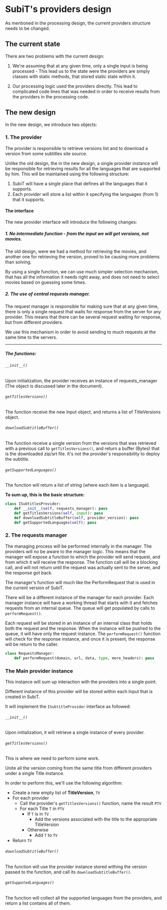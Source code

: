 # SubiT's providers design

As mentioned in the processing design, the current providers structure needs to 
be changed.

## The current state

There are two problems with the current design:

1. We're assuming that at any given time, only a single input is being 
processed - This lead us to the state were the providers are simply classes with
static methods, that stored static state within it.

2. Our processing logic used the providers directly. This lead to complicated 
code lines that was needed in order to receive results from the providers in 
the processing code. 

## The new design

In the new design, we introduce two objects:

### 1. The provider

The provider is responsible to retrieve versions list and to download a version
from some subtitles site source.

Unlike the old design, the in the new design, a single provider instance will
be responsible for retrieving results for all the languages that are supported
by him. This will be maintained using the following structure:

1. SubiT will have a single place that defines all the languages that it 
supports.
2. Each provider will store a list within it specifying the languages (from 1)
that it supports.

#### The interface

The new provider interface will introduce the following changes:

##### 1. No intermediate function - from the input we will get versions, not movies.
The old design, were we had a method for retrieving the movies, and another one
for retrieving the version, proved to be causing more problems than solving.

By using a single function, we can use much simpler selection mechanism, that 
has all the information it needs right away, and does not need to select movies
based on guessing some times.

##### 2. The use of central requests manager.

The request manager is responsible for making sure that at any given time, there
is only a single request that waits for response from the server for any 
provider. This means that there can be several request waiting for response, but
from different providers.

We use this mechanism in order to avoid sending to much requests at the same 
time to the servers.

* * *

##### The functions:

###### `__init__()`
Upon initialization, the provider receives an instance of requests_manager (The
object is discussed later in the document).

###### `getTitlesVersions()`
The function receive the new Input object, and returns a list of TitleVersions
object.

###### `downloadSubtitleBuffer()`
The function receive a single version from the versions that was retrieved with
a previous call to `getTitlesVersions()`, and return a buffer (Bytes) that is 
the downloaded zip/srt file. It's not the provider's responsibility to deploy
the subtitle.

###### `getSupportedLanguages()`
The function will return a list of string (where each item is a language).

**To sum up, this is the basic structure:**
```python
class ISubtitlesProvider:
    def __init__(self, requests_manager): pass
    def getTitlesVersions(self, input): pass
    def downloadSubtitleBuffer(self, provider_version): pass
    def getSupportedLanguages(self): pass
```

### 2. The requests manager

The managing process will be performed internally in the manager. The providers
will no be aware to the manager logic. This means that the manager will expose
a function to which the provider will send request, and from which it will
receive the response. The function call will be a blocking call, and will not
return until the request was actually sent to the server, and the response got
back.

The manager's function will much like the PerformRequest that is used in the
current version of SubiT.

There will be a different instance of the manager for each provider. Each 
manager instance will have a working thread that starts with it and fetches
requests from an internal queue. The queue will get populated by calls to 
`performRequest()`. 

Each request will be stored in an instance of an internal class that holds both
the request and the response. When the instance will be pushed to the queue, it
will have only the request instance. The `performRequest()` function will check
for the response instance, and once it is present, the response will be return 
to the caller.

```python
class RequestsManager:
    def performRequest(domain, url, data, type, more_headers): pass
```

### The Main provider instance

This instance will sum up interaction with the providers into a single point. 

Different instance of this provider will be stored within each Input that is
created in SubiT.

It will implement the `ISubtitleProvider` interface as followed:

###### `__init__()`
Upon initialization, it will retrieve a single instance of every provider. 
###### `getTitlesVersions()`
This is where we need to perform some work. 

Unite all the version coming from the same title from different providers under
a single Title instance.

In order to perform this, we'll use the following algorithm:

- Create a new empty list of **TitleVersion**, `TV`
- For each provider
    + Call the provider's `getTitlesVersions()` function, name the result `PTV`
    + For each Title `T` in `PTV`
        * If `T` is in `TV`
            * Add the versions associated with the title to the appropriate 
                TitleVersion
        * Otherwise
            * Add `T` to `TV`
- Return `TV`

###### `downloadSubtitleBuffer()`
The function will use the provider instance stored withing the version passed
to the function, and call its `downloadSubtitleBuffer()`.

###### `getSuppotedLanguages()`
The function will collect all the supported languages from the providers, and 
return a list contains all of them.